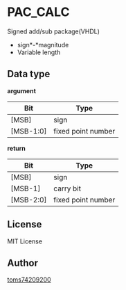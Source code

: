 # PAC_CALC

Signed add/sub package(VHDL)

- sign*-*magnitude
- Variable length

## Data type

**argument**

| Bit       | Type               |
| --------- | ------------------ |
| [MSB]     | sign               |
| [MSB-1:0] | fixed point number |

**return**

| Bit       | Type               |
| --------- | ------------------ |
| [MSB]     | sign               |
| [MSB-1]   | carry bit          |
| [MSB-2:0] | fixed point number |

## License

MIT License

## Author

[toms74209200](<https://github.com/toms74209200>)